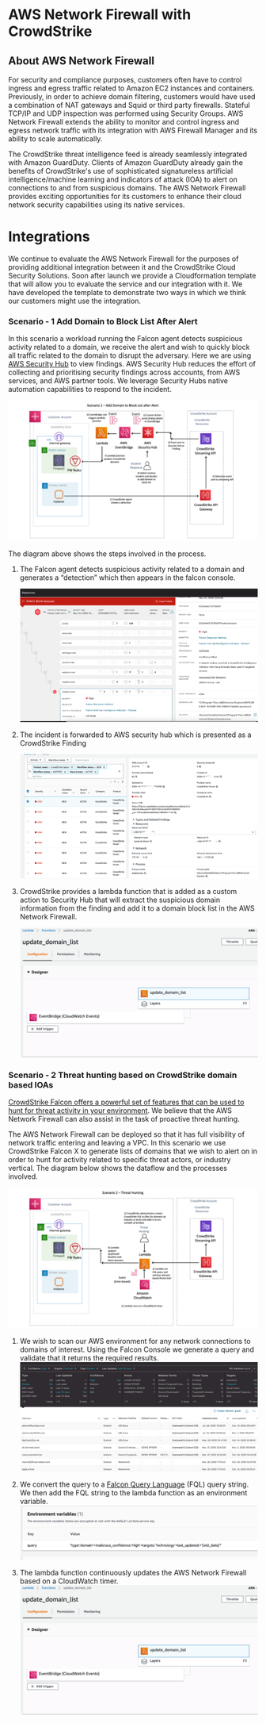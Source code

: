 # AWS Network Firewall with CrowdStrike

## About AWS Network Firewall

For security and compliance purposes, customers often have to control ingress and egress traffic related to Amazon EC2 instances and containers.  Previously, in order to achieve domain filtering, customers would have used a combination of NAT gateways and Squid or third party firewalls.  Stateful TCP/IP and UDP inspection was performed using Security Groups.   AWS Network Firewall extends the ability to monitor and control ingress and egress network traffic with its integration with AWS Firewall Manager and its ability to scale automatically.   

The CrowdStrike threat intelligence feed is already seamlessly integrated with Amazon GuardDuty. Clients of Amazon GuardDuty already gain the benefits of CrowdStrike's use of sophisticated signatureless artificial intelligence/machine learning and indicators of attack (IOA) to alert on connections to and from suspicious domains.  The AWS Network Firewall provides exciting opportunities for its customers to enhance their cloud network security capabilities using its native services. 

# Integrations
We continue to evaluate the AWS Network Firewall for the purposes of providing additional integration between it and the CrowdStrike Cloud Security Solutions.   Soon after launch we provide a Cloudformation template that will allow you to evaluate the service and our integration with it.   We have developed the template to demonstrate two ways in which we think our customers might use the integration.

### Scenario - 1  Add Domain to Block List After Alert

In this scenario a workload running the Falcon agent detects suspicious activity related to a domain,  we receive the alert and wish to quickly block all traffic related to the domain to disrupt the adversary.   Here we are using [AWS Security Hub](https://aws.amazon.com/security-hub/?aws-security-hub-blogs.sort-by=item.additionalFields.createdDate&aws-security-hub-blogs.sort-order=desc) to view findings.  AWS Security Hub reduces the effort of collecting and prioritising security findings across accounts, from AWS services, and AWS partner tools.  We leverage Security Hubs native automation capabilities to respond to the incident.   

 ![Figure 1: CrowdStrike Falcon Discover for Cloud and Containers Architecture Diagram](images/scenario1.png)

The diagram above shows the steps involved in the process.

1. The Falcon agent detects suspicious activity related to a domain and generates a “detection” which then appears in the falcon console.    

    ![Falcon Console Detection](images/detection.png)
2. The incident is forwarded to AWS security hub which is presented as a CrowdStrike Finding


   ![alt_text](images/image3.png "image_tooltip")


3) CrowdStrike provides a lambda function that is added as a custom action to Security Hub that will extract the suspicious domain information from the finding and add it to a domain block list in the AWS Network Firewall.  
    
    ![alt_text](images/image4.png "image_tooltip") 
    


### Scenario - 2  Threat hunting based on CrowdStrike domain based IOAs

[CrowdStrike Falcon offers a powerful set of features that can be used to hunt for threat activity in your environment](https://www.crowdstrike.com/blog/tech-center/hunt-threat-activity-falcon-endpoint-protection/). We believe that the AWS Network Firewall can also assist in the task of proactive threat hunting. 

The AWS Network Firewall can be deployed so that it has full visibility of network traffic entering and leaving a VPC. In this scenario we use CrowdStrike Falcon X to generate lists of domains that we wish to alert on in order to hunt for activity related to specific threat actors, or industry vertical. The diagram below shows the dataflow and the processes involved. 

   ![alt_text](images/scenario2.png "image_tooltip")







1. We wish to scan our AWS environment for any network connections to domains of interest. Using the Falcon Console we generate a query and validate that it returns the required results. 
    ![alt_text](images/image7.png "image_tooltip")

2. We convert the query to a [Falcon Query Language](https://falcon.crowdstrike.com/support/documentation/45/falcon-query-language-fql) (FQL) query string.    We then add the FQL string to the lambda function as an environment variable.   
    ![alt_text](images/image2.png "image_tooltip")
        
3. The lambda function continuously updates the AWS Network Firewall based on a CloudWatch timer.
    ![alt_text](images/image4.png "image_tooltip")








